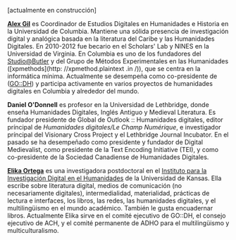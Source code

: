 [actualmente en construcción]

**[Alex Gil](http://www.elotroalex.com)** es Coordinador de Estudios Digitales en Humanidades e Historia en la Universidad de Columbia. Mantiene una sólida presencia de investigación digital y analógica basada en la literatura del Caribe y las Humanidades Digitales. En 2010-2012 fue becario en el Scholars' Lab y NINES en la Universidad de Virginia. En Columbia es uno de los fundadores del [Studio@Butler](https://studio.cul.columbia.edu/) y del Grupo de Métodos Experimentales en las Humanidades ([xpmethods](http: //xpmethod.plaintext .in /)), que se centra en la informática mínima. Actualmente se desempeña como co-presidente de ([GO::DH](http://www.globaloutlookdh.org/)) y participa activamente en varios proyectos de humanidades digitales en Columbia y alrededor del mundo.


**Daniel O'Donnell** es profesor en la Universidad de Lethbridge, donde enseña Humanidades Digitales, Inglés Antiguo y Medieval Literatura. Es fundador presidente de Global de Outlook :: Humanidades digitales, editor príncipal de *Humanidades digitales/Le Champ Numérique*, e investigador príncipal del Visionary Cross Project y el Lethbridge Journal Incubator. En el pasado se ha desempeñado como presidente y fundador de Digital Medievalist, como presidente de la Text Encoding Initiative (TEI), y como co-presidente de la Sociedad Canadiense de Humanidades Digitales.

**[Elika Ortega](http://www.elikaortega.net)** es una investigadora postdoctoral en el [Instituto para la Investigación Digital en el Humanidades](http://www.idrh.ku.edu) de la Universidad de Kansas. Ella escribe sobre literatura digital, medios de comunicación (no necesariamente digitales), intermedialidad, materialidad, prácticas de lectura e interfaces, los libros, las redes, las humanidades digitales, y el multilingüismo en el mundo académico. También le gusta encuadernar libros. Actualmente Elika sirve en el comité ejecutivo de GO::DH, el consejo ejecutivo de ACH, y el comité permanente de ADHO para el multilingüismo y multiculturalismo.
